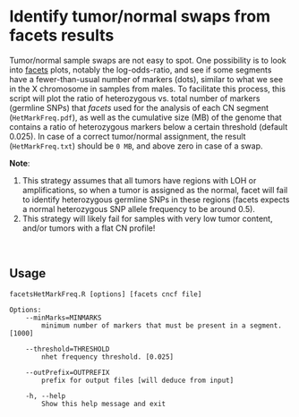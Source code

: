 # Identify tumor/normal swaps from facets results

Tumor/normal sample swaps are not easy to spot. One possibility is to look into [facets](https://github.com/mskcc/facets) plots, notably the log-odds-ratio, and see if some segments have a fewer-than-usual number of markers (dots), similar to what we see in the X chromosome in samples from males. To facilitate this process, this script will plot the ratio of heterozygous vs. total number of markers (germline SNPs) that *facets* used for the analysis of each CN segment (`HetMarkFreq.pdf`), as well as the cumulative size (MB) of the genome that contains a ratio of heterozygous markers below a certain threshold (default 0.025). In case of a correct tumor/normal assignment, the result (`HetMarkFreq.txt`) should be `0 MB`, and above zero in case of a swap.

**Note**:
1. This strategy assumes that all tumors have regions with LOH or amplifications, so when a tumor is assigned as the normal, facet will fail to identify heterozygous germline SNPs in these regions (facets expects a normal heterozygous SNP allele frequency to be around 0.5).
2. This strategy will likely fail for samples with very low tumor content, and/or tumors with a flat CN profile!

<br>

## Usage
`facetsHetMarkFreq.R [options] [facets cncf file]`

```
Options:
	--minMarks=MINMARKS
		minimum number of markers that must be present in a segment. [1000]

	--threshold=THRESHOLD
		nhet frequency threshold. [0.025]

	--outPrefix=OUTPREFIX
		prefix for output files [will deduce from input]

	-h, --help
		Show this help message and exit
```
